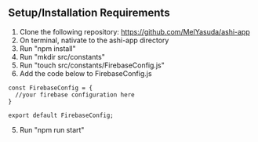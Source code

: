 ## Setup/Installation Requirements

1. Clone the following repository: https://github.com/MelYasuda/ashi-app
2. On terminal, nativate to the ashi-app directory
3. Run "npm install"
4. Run "mkdir src/constants"
5. Run "touch src/constants/FirebaseConfig.js"
6. Add the code below to FirebaseConfig.js
```
const FirebaseConfig = {
  //your firebase configuration here
}

export default FirebaseConfig;
```
5. Run "npm run start"

